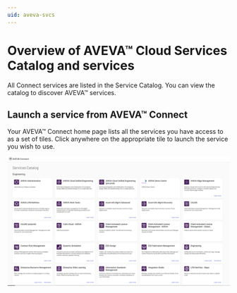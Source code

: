 ```yaml
---
uid: aveva-svcs
---
```


# Overview of AVEVA™ Cloud Services Catalog and services

All Connect services are listed in the Service Catalog. You can view the catalog to discover AVEVA™ services.

## Launch a service from AVEVA™ Connect

Your AVEVA™ Connect home page lists all the services you have access to as a set of tiles. Click anywhere on the appropriate tile to launch the service you wish to use.

![AVEVA™ Cloud Services Catalog](images\cloud-svcs-cat.png) 